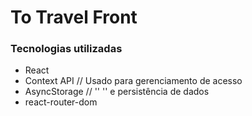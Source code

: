 # To Travel Front
### Tecnologias utilizadas
- React
- Context API // Usado para gerenciamento de acesso 
- AsyncStorage // '' '' e persistência de dados
- react-router-dom
